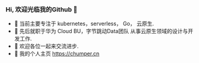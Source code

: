 ### Hi, 欢迎光临我的Github 👋

- 🌱 当前主要专注于 kubernetes，serverless， Go， 云原生.
- 🔭 先后就职于华为 Cloud BU，字节跳动Data团队 从事云原生领域的设计与开发工作.
- 👯 欢迎各位一起来交流进步.
- 🤔 我的个人主页 https://chumper.cn

